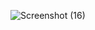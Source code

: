 ![Screenshot (16)](https://github.com/user-attachments/assets/6316aab8-835a-4137-a67e-3ef5220d8cc9)
